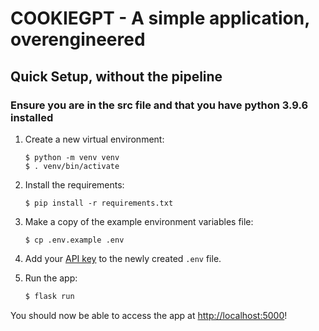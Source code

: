 # COOKIEGPT - A simple application, overengineered

## Quick Setup, without the pipeline

### Ensure you are in the src file and that you have python 3.9.6 installed  

1. Create a new virtual environment:

   ```bash/zsh
   $ python -m venv venv
   $ . venv/bin/activate
   ```

2. Install the requirements:

   ```bash/zsh
   $ pip install -r requirements.txt
   ```

3. Make a copy of the example environment variables file:

   ```bash/zsh
   $ cp .env.example .env
   ```

4. Add your [API key](https://beta.openai.com/account/api-keys) to the newly created `.env` file.

5. Run the app:

   ```bash
   $ flask run
   ```

You should now be able to access the app at [http://localhost:5000](http://localhost:5000)!